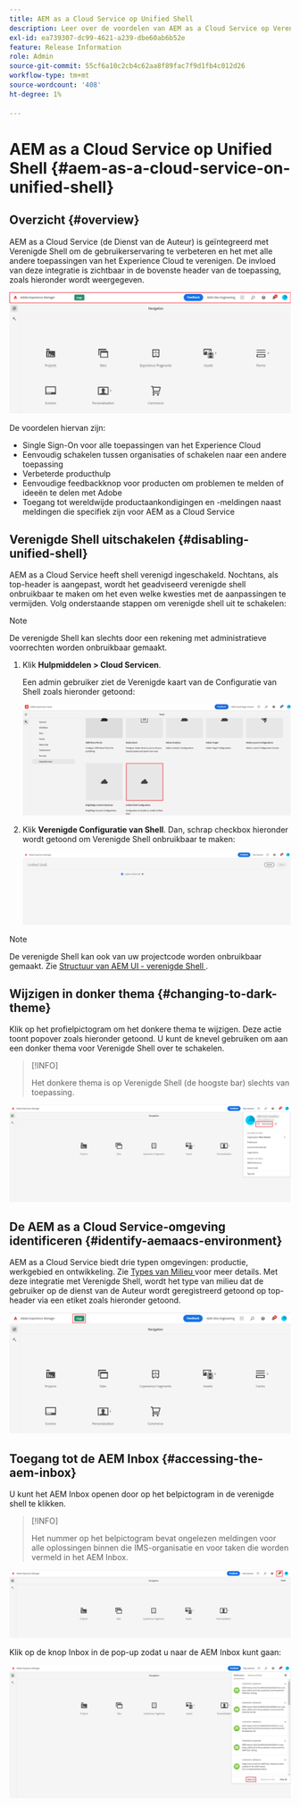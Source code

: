 ```yaml
---
title: AEM as a Cloud Service op Unified Shell
description: Leer over de voordelen van AEM as a Cloud Service op Verenigde Shell
exl-id: ea739307-dc99-4621-a239-dbe60ab6b52e
feature: Release Information
role: Admin
source-git-commit: 55cf6a10c2cb4c62aa8f89fac7f9d1fb4c012d26
workflow-type: tm+mt
source-wordcount: '408'
ht-degree: 1%

---
```


# AEM as a Cloud Service op Unified Shell {#aem-as-a-cloud-service-on-unified-shell}

## Overzicht {#overview}

AEM as a Cloud Service (de Dienst van de Auteur) is geïntegreerd met Verenigde Shell om de gebruikerservaring te verbeteren en het met alle andere toepassingen van het Experience Cloud te verenigen. De invloed van deze integratie is zichtbaar in de bovenste header van de toepassing, zoals hieronder wordt weergegeven.

![afbeelding](/help/overview/assets/unifiedshell_header.png)

De voordelen hiervan zijn:

* Single Sign-On voor alle toepassingen van het Experience Cloud
* Eenvoudig schakelen tussen organisaties of schakelen naar een andere toepassing
* Verbeterde producthulp
* Eenvoudige feedbackknop voor producten om problemen te melden of ideeën te delen met Adobe
* Toegang tot wereldwijde productaankondigingen en -meldingen naast meldingen die specifiek zijn voor AEM as a Cloud Service

## Verenigde Shell uitschakelen {#disabling-unified-shell}

AEM as a Cloud Service heeft shell verenigd ingeschakeld. Nochtans, als top-header is aangepast, wordt het geadviseerd verenigde shell onbruikbaar te maken om het even welke kwesties met de aanpassingen te vermijden. Volg onderstaande stappen om verenigde shell uit te schakelen:

>[!NOTE]
>De verenigde Shell kan slechts door een rekening met administratieve voorrechten worden onbruikbaar gemaakt.

1. Klik **Hulpmiddelen > Cloud Servicen**.

   Een admin gebruiker ziet de Verenigde kaart van de Configuratie van Shell zoals hieronder getoond:

   ![afbeelding](/help/overview/assets/unifiedshell2.png)

1. Klik **Verenigde Configuratie van Shell**. Dan, schrap checkbox hieronder wordt getoond om Verenigde Shell onbruikbaar te maken:

   ![afbeelding](/help/overview/assets/unifiedshell3.png)

>[!NOTE]
>
>De verenigde Shell kan ook van uw projectcode worden onbruikbaar gemaakt. Zie [ Structuur van AEM UI - verenigde Shell ](/help/implementing/developing/introduction/ui-structure.md#unified-shell).

## Wijzigen in donker thema {#changing-to-dark-theme}

Klik op het profielpictogram om het donkere thema te wijzigen. Deze actie toont popover zoals hieronder getoond. U kunt de knevel gebruiken om aan een donker thema voor Verenigde Shell over te schakelen.

>[!INFO]
>
>Het donkere thema is op Verenigde Shell (de hoogste bar) slechts van toepassing.

![afbeelding](/help/overview/assets/unifiedshell4.png)

## De AEM as a Cloud Service-omgeving identificeren {#identify-aemaacs-environment}

AEM as a Cloud Service biedt drie typen omgevingen: productie, werkgebied en ontwikkeling. Zie [ Types van Milieu ](https://experienceleague.adobe.com/docs/experience-manager-cloud-service/content/implementing/using-cloud-manager/manage-environments.html?lang=nl-NL) voor meer details. Met deze integratie met Verenigde Shell, wordt het type van milieu dat de gebruiker op de dienst van de Auteur wordt geregistreerd getoond op top-header via een etiket zoals hieronder getoond.

![afbeelding](/help/overview/assets/unifiedshell_header_label.png)

## Toegang tot de AEM Inbox {#accessing-the-aem-inbox}

U kunt het AEM Inbox openen door op het belpictogram in de verenigde shell te klikken.

>[!INFO]
>
> Het nummer op het belpictogram bevat ongelezen meldingen voor alle oplossingen binnen die IMS-organisatie en voor taken die worden vermeld in het AEM Inbox.

![afbeelding](/help/overview/assets/unifiedshell5.png)

Klik op de knop Inbox in de pop-up zodat u naar de AEM Inbox kunt gaan:

![afbeelding](/help/overview/assets/unifiedshell6.png)

